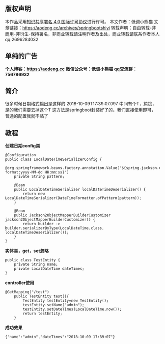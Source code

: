 ## 版权声明
本作品采用<a rel="license" href="http://creativecommons.org/licenses/by/4.0/">知识共享署名 4.0 国际许可协议</a>进行许可。
本文作者：低调小熊猫
文章链接：https://aodeng.cc/archives/springbootshiyi
转载声明：自由转载-非商用-非衍生-保持署名，非商业转载请注明作者及出处，商业转载请联系作者本人qq:2696284032

## 单纯的广告
**个人博客：https://aodeng.cc**
**微信公众号：低调小熊猫**
**qq交流群：756796932**

## 简介
很多时候日期格式输出是这样的
2018-10-09T17:39:07.097
中间有个T，尴尬，是的我们需要去掉这个T
这方法是springboot封装好了的，我们直接使用即可，普通的配置我就不贴了
## 教程
**创建日期config类**
```
@Configuration
public class LocalDateTimeSerializerConfig {
    @org.springframework.beans.factory.annotation.Value("${spring.jackson.date-format:yyyy-MM-dd HH:mm:ss}")
    private String pattern;

    @Bean
    public LocalDateTimeSerializer localDateTimeDeserializer() {
        return new LocalDateTimeSerializer(DateTimeFormatter.ofPattern(pattern));
    }

    @Bean
    public Jackson2ObjectMapperBuilderCustomizer jackson2ObjectMapperBuilderCustomizer() {
        return builder -> builder.serializerByType(LocalDateTime.class, localDateTimeDeserializer());
    }
}
```
**实体类，get，set忽略**
```
public class TestEntity {
    private String name;
    private LocalDateTime dateTimes;
}
```
**controller使用**
```
@GetMapping("/test")
    public TestEntity test(){
        TestEntity testEntity=new TestEntity();
        testEntity.setName("admin");
        testEntity.setDateTimes(LocalDateTime.now());
        return testEntity;
    }
```
**成功效果**
```
{"name":"admin","dateTimes":"2018-10-09 17:39:07"}
```

